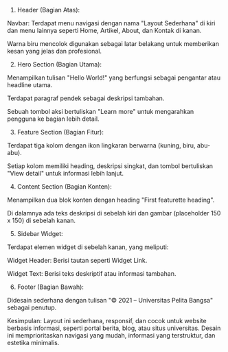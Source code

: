 











1. Header (Bagian Atas):

Navbar: Terdapat menu navigasi dengan nama "Layout Sederhana" di kiri dan menu lainnya seperti Home, Artikel, About, dan Kontak di kanan.

Warna biru mencolok digunakan sebagai latar belakang untuk memberikan kesan yang jelas dan profesional.



2. Hero Section (Bagian Utama):

Menampilkan tulisan "Hello World!" yang berfungsi sebagai pengantar atau headline utama.

Terdapat paragraf pendek sebagai deskripsi tambahan.

Sebuah tombol aksi bertuliskan "Learn more" untuk mengarahkan pengguna ke bagian lebih detail.



3. Feature Section (Bagian Fitur):

Terdapat tiga kolom dengan ikon lingkaran berwarna (kuning, biru, abu-abu).

Setiap kolom memiliki heading, deskripsi singkat, dan tombol bertuliskan "View detail" untuk informasi lebih lanjut.



4. Content Section (Bagian Konten):

Menampilkan dua blok konten dengan heading "First featurette heading".

Di dalamnya ada teks deskripsi di sebelah kiri dan gambar (placeholder 150 x 150) di sebelah kanan.



5. Sidebar Widget:

Terdapat elemen widget di sebelah kanan, yang meliputi:

Widget Header: Berisi tautan seperti Widget Link.

Widget Text: Berisi teks deskriptif atau informasi tambahan.




6. Footer (Bagian Bawah):

Didesain sederhana dengan tulisan "© 2021 – Universitas Pelita Bangsa" sebagai penutup.




Kesimpulan: Layout ini sederhana, responsif, dan cocok untuk website berbasis informasi, seperti portal berita, blog, atau situs universitas. Desain ini memprioritaskan navigasi yang mudah, informasi yang terstruktur, dan estetika minimalis.
